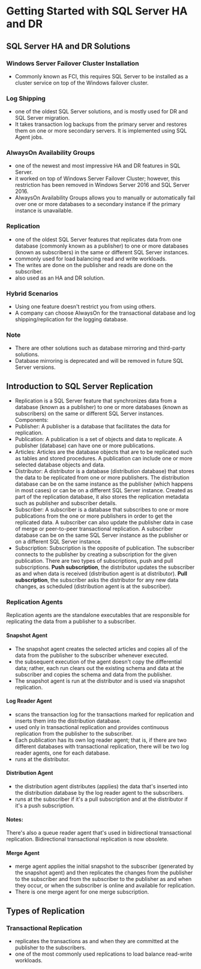 # Getting Started with SQL Server HA and DR
## SQL Server HA and DR Solutions
### Windows Server Failover Cluster Installation
- Commonly known as FCI, this requires SQL Server to be installed as a cluster service on top of the Windows failover cluster.
### Log Shipping
- one of the oldest SQL Server solutions, and is mostly used for DR and SQL Server migration.
- It takes transaction log backups from the primary server and restores them on one or more secondary servers. It is implemented using SQL Agent jobs.
### AlwaysOn Availability Groups
- one of the newest and most impressive HA and DR features in SQL Server.
- it worked on top of Windows Server Failover Cluster; however, this restriction has been removed in Windows Server 2016 and SQL Server 2016.
- AlwaysOn Availability Groups allows you to manually or automatically fail over one or more databases to a secondary instance if the primary instance is unavailable.
### Replication
- one of the oldest SQL Server features that replicates data from one database (commonly known as a publisher) to one or more databases (known as subscribers) in the same or different SQL Server instances.
- commonly used for load balancing read and write workloads.
- The writes are done on the publisher and reads are done on the subscriber.
- also used as an HA and DR solution.
### Hybrid Scenarios
- Using one feature doesn't restrict you from using others.
- A company can choose AlwaysOn for the transactional database and log shipping/replication for the logging database.
### Note
- There are other solutions such as database mirroring and third-party solutions.
- Database mirroring is deprecated and will be removed in future SQL Server versions.

## Introduction to SQL Server Replication 
- Replication is a SQL Server feature that synchronizes data from a database (known as a publisher) to one or more databases (known as subscribers) on the same or different SQL Server instances.
Components:
- Publisher: A publisher is a database that facilitates the data for replication.
- Publication: A publication is a set of objects and data to replicate. A publisher (database) can have one or more publications.
- Articles: Articles are the database objects that are to be replicated such as tables and stored procedures. A publication can include one or more selected database objects and data.
- Distributor: A distributor is a database (distribution database) that stores the data to be replicated from one or more publishers. The distribution database can be on the same instance as the publisher (which happens in most cases) or can be on a different SQL Server instance. Created as part of the replication database, it also stores the replication metadata such as publisher and subscriber details.
- Subscriber: A subscriber is a database that subscribes to one or more publications from the one or more publishers in order to get the replicated data. A subscriber can also update the publisher data in case of merge or peer-to-peer transactional replication. A subscriber database can be on the same SQL Server instance as the publisher or on a different SQL Server instance.
- Subscription: Subscription is the opposite of publication. The subscriber connects to the publisher by creating a subscription for the given publication. There are two types of subscriptions, push and pull subscriptions. **Push subscription**, the distributor updates the subscriber as and when data is received (distribution agent is at distributor).  **Pull subscription**, the subscriber asks the distributor for any new data changes, as scheduled (distribution agent is at the subscriber).
### Replication Agents
Replication agents are the standalone executables that are responsible for replicating the data from a publisher to a subscriber.
#### Snapshot Agent
- The snapshot agent creates the selected articles and copies all of the data from the publisher to the subscriber whenever executed.
- the subsequent execution of the agent doesn't copy the differential data; rather, each run clears out the existing schema and data at the subscriber and copies the schema and data from the publisher.
- The snapshot agent is run at the distributor and is used via snapshot replication.
#### Log Reader Agent
- scans the transaction log for the transactions marked for replication and inserts them into the distribution database.
- used only in transactional replication and provides continuous replication from the publisher to the subscriber.
- Each publication has its own log reader agent; that is, if there are two different databases with transactional replication, there will be two log reader agents, one for each database.
- runs at the distributor.
#### Distribution Agent
- the distribution agent distributes (applies) the data that's inserted into the distribution database by the log reader agent to the subscribers.
- runs at the subscriber if it's a pull subscription and at the distributor if it's a push subscription.
#### Notes:
There's also a queue reader agent that's used in bidirectional transactional replication. Bidirectional transactional replication is now obsolete.

#### Merge Agent
-  merge agent applies the initial snapshot to the subscriber (generated by the snapshot agent) and then replicates the changes from the publisher to the subscriber and from the subscriber to the publisher as and when they occur, or when the subscriber is online and available for replication.
-  There is one merge agent for one merge subscription.
## Types of Replication
### Transactional Replication
- replicates the transactions as and when they are committed at the publisher to the subscribers.
- one of the most commonly used replications to load balance read-write workloads.
